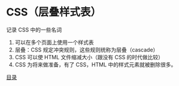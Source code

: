 # CSS（层叠样式表）



记录 CSS 中的一些名词

1. 可以在多个页面上使用一个样式表
2. 层叠：CSS 规定冲突规则，这些规则统称为层叠（cascade）
3. CSS 可以使 HTML 文件缩减大小（跟没有 CSS 的时代做比较）
4. CSS 为将来做准备，有了 CSS，HTML 中的样式元素就被删除很多。

[目录](SUMMARY.md)




